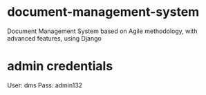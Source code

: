 # document-management-system
Document Management System based on Agile methodology, with advanced features, using Django

# admin credentials
User: dms
Pass: admin132
